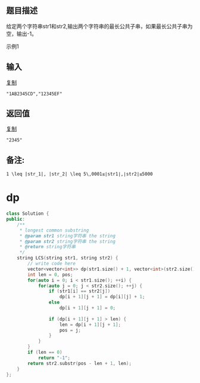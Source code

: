 ## 题目描述

给定两个字符串str1和str2,输出两个字符串的最长公共子串，如果最长公共子串为空，输出-1。

示例1

## 输入

[复制](javascript:void(0);)

```
"1AB2345CD","12345EF"
```

## 返回值

[复制](javascript:void(0);)

```
"2345"
```

## 备注:

```
1 \leq |str_1|, |str_2| \leq 5\,0001≤∣str1∣,∣str2∣≤5000
```



# dp

```c++
class Solution {
public:
    /**
     * longest common substring
     * @param str1 string字符串 the string
     * @param str2 string字符串 the string
     * @return string字符串
     */
    string LCS(string str1, string str2) {
        // write code here
        vector<vector<int>> dp(str1.size() + 1, vector<int>(str2.size() + 1, 0));
        int len = 0, pos;
        for(auto i = 0; i < str1.size(); ++i) {
            for(auto j = 0; j < str2.size(); ++j) {
                if (str1[i] == str2[j])
                    dp[i + 1][j + 1] = dp[i][j] + 1;
                else 
                    dp[i + 1][j + 1] = 0;
                
                if (dp[i + 1][j + 1] > len) {
                    len = dp[i + 1][j + 1];
                    pos = j;
                }
            }
        }
        if (len == 0)
            return "-1";
        return str2.substr(pos - len + 1, len);
    }
};
```

